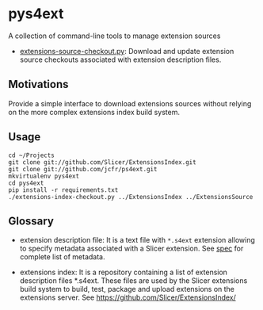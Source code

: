 pys4ext
=======

A collection of command-line tools to manage extension sources

* [extensions-source-checkout.py](extensions-source-checkout.py): Download and update extension source checkouts
associated with extension description files.


Motivations
-----------

Provide a simple interface to download extensions sources without relying on the more complex extensions index
build system.

Usage
-----

```
cd ~/Projects
git clone git://github.com/Slicer/ExtensionsIndex.git
git clone git://github.com/jcfr/ps4ext.git
mkvirtualenv pys4ext
cd pys4ext
pip install -r requirements.txt
./extensions-index-checkout.py ../ExtensionsIndex ../ExtensionsSource
```

Glossary
--------

* extension description file: It is a text file with `*.s4ext` extension allowing to specify metadata
associated with a Slicer extension. See [spec][slicer-extension-description-file-spec] for complete list
of metadata.

* extensions index:  It is a repository containing a list of extension description files *.s4ext. These
files are used by the Slicer extensions build system to build, test, package and upload extensions on the
extensions server. See https://github.com/Slicer/ExtensionsIndex/

[slicer-extension-description-file-spec]: http://wiki.slicer.org/slicerWiki/index.php/Documentation/Nightly/Developers/Extensions/DescriptionFile
